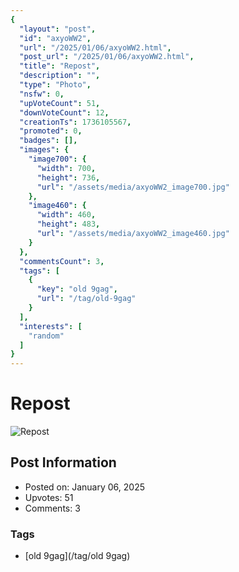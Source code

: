 ```yaml
---
{
  "layout": "post",
  "id": "axyoWW2",
  "url": "/2025/01/06/axyoWW2.html",
  "post_url": "/2025/01/06/axyoWW2.html",
  "title": "Repost",
  "description": "",
  "type": "Photo",
  "nsfw": 0,
  "upVoteCount": 51,
  "downVoteCount": 12,
  "creationTs": 1736105567,
  "promoted": 0,
  "badges": [],
  "images": {
    "image700": {
      "width": 700,
      "height": 736,
      "url": "/assets/media/axyoWW2_image700.jpg"
    },
    "image460": {
      "width": 460,
      "height": 483,
      "url": "/assets/media/axyoWW2_image460.jpg"
    }
  },
  "commentsCount": 3,
  "tags": [
    {
      "key": "old 9gag",
      "url": "/tag/old-9gag"
    }
  ],
  "interests": [
    "random"
  ]
}
---
```


# Repost

![Repost](/assets/media/axyoWW2_image700.jpg)

## Post Information

- Posted on: January 06, 2025
- Upvotes: 51
- Comments: 3

### Tags

- [old 9gag](/tag/old 9gag)

